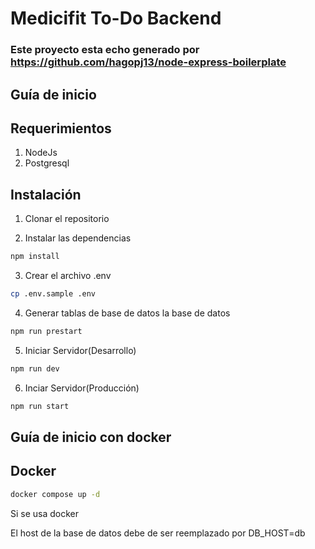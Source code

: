 # Medicifit To-Do Backend
### Este proyecto esta echo generado por https://github.com/hagopj13/node-express-boilerplate
## Guía de inicio
## Requerimientos
1. NodeJs
2. Postgresql
## Instalación

1. Clonar el repositorio

2. Instalar las dependencias

```bash
npm install
```

3. Crear el archivo .env

```bash
cp .env.sample .env
```

4. Generar tablas de base de datos la base de datos

```bash
npm run prestart
```
5. Iniciar Servidor(Desarrollo)
```bash
npm run dev
```
6. Inciar Servidor(Producción)
```bash
npm run start
```
## Guía de inicio con docker
## Docker
```bash
docker compose up -d
```
<note>
<p>Si se usa docker</p> 
<p>
El host de la base de datos debe de ser reemplazado por
DB_HOST=db
</p>
</note>
